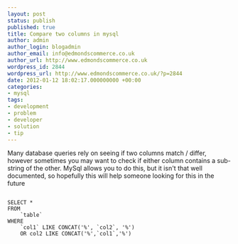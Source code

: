 ```yaml
---
layout: post
status: publish
published: true
title: Compare two columns in mysql
author: admin
author_login: blogadmin
author_email: info@edmondscommerce.co.uk
author_url: http://www.edmondscommerce.co.uk
wordpress_id: 2844
wordpress_url: http://www.edmondscommerce.co.uk/?p=2844
date: 2012-01-12 18:02:17.000000000 +00:00
categories:
- mysql
tags:
- development
- problem
- developer
- solution
- tip
---
```

Many database queries rely on seeing if two columns match / differ, however sometimes you may want to check if either column contains a sub-string of the other. MySql allows you to do this, but it isn't that well documented, so hopefully this will help someone looking for this in the future

<code>
SELECT *
FROM 
	`table`
WHERE 
	`col1` LIKE CONCAT('%', `col2`, '%')
	OR col2 LIKE CONCAT('%',`col1`,'%')
</code>
